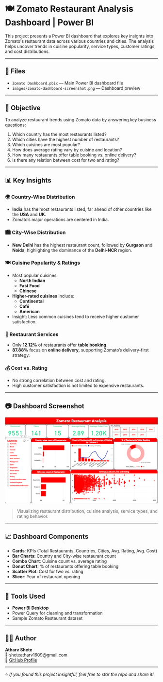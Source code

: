 # 🍽️ Zomato Restaurant Analysis Dashboard | Power BI

This project presents a Power BI dashboard that explores key insights into Zomato's restaurant data across various countries and cities. The analysis helps uncover trends in cuisine popularity, service types, customer ratings, and cost distributions.

---

## 📁 Files

- `Zomato Dashboard.pbix` — Main Power BI dashboard file
- `images/zomato-dashboard-screenshot.png` — Dashboard preview

---

## 🎯 Objective

To analyze restaurant trends using Zomato data by answering key business questions:

1. Which country has the most restaurants listed?
2. Which cities have the highest number of restaurants?
3. Which cuisines are most popular?
4. How does average rating vary by cuisine and location?
5. How many restaurants offer table booking vs. online delivery?
6. Is there any relation between cost for two and rating?

---

## 📊 Key Insights

### 🌍 Country-Wise Distribution
- **India** has the most restaurants listed, far ahead of other countries like the **USA** and **UK**.
- Zomato’s major operations are centered in India.

### 🏙️ City-Wise Distribution
- **New Delhi** has the highest restaurant count, followed by **Gurgaon** and **Noida**, highlighting the dominance of the **Delhi-NCR** region.

### 🍽️ Cuisine Popularity & Ratings
- Most popular cuisines:
  - **North Indian**
  - **Fast Food**
  - **Chinese**
- **Higher-rated cuisines** include:
  - **Continental**
  - **Café**
  - **American**
- Insight: Less common cuisines tend to receive higher customer satisfaction.

### 📅 Restaurant Services
- Only **12.12%** of restaurants offer **table booking**.
- **87.88%** focus on **online delivery**, supporting Zomato’s delivery-first strategy.

### 💰 Cost vs. Rating
- No strong correlation between cost and rating.
- High customer satisfaction is not limited to expensive restaurants.

---

## 📷 Dashboard Screenshot

![Zomato Dashboard](images/zomato-dashboard-screenshot.png)

> Visualizing restaurant distribution, cuisine analysis, service types, and rating behavior.

---

## 📈 Dashboard Components

- **Cards**: KPIs (Total Restaurants, Countries, Cities, Avg. Rating, Avg. Cost)
- **Bar Charts**: Country and City-wise restaurant count
- **Combo Chart**: Cuisine count vs. average rating
- **Donut Chart**: % of restaurants offering table booking
- **Scatter Plot**: Cost for two vs. rating
- **Slicer**: Year of restaurant opening

---

## 🧰 Tools Used

- **Power BI Desktop**
- Power Query for cleaning and transformation
- Sample Zomato Restaurant dataset

---




## 👨‍💻 Author

**Atharv Shete**    
📧 sheteatharv1609@gmail.com  
🔗 [GitHub Profile](https://github.com/AtharvShete2610)

---

⭐ *If you found this project insightful, feel free to star the repo and share it!*



